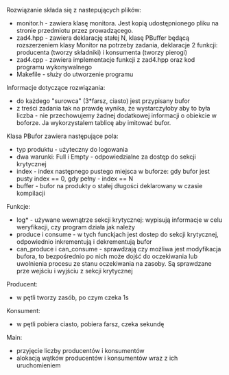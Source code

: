 
Rozwiązanie składa się z nastepujących plików:
 * monitor.h - zawiera klasę monitora. Jest kopią udostępnionego pliku na
 stronie przedmiotu przez prowadzącego.
 * zad4.hpp - zawiera deklarację stałej N, klasę PBuffer będącą rozszerzeniem
 klasy Monitor na potrzeby zadania, deklaracje 2 funkcji: producenta (tworzy
 składniki) i konsumenta (tworzy pierogi)
 * zad4.cpp - zawiera implementacje funkcji z zad4.hpp oraz kod programu
 wykonywalnego
 * Makefile - służy do utworzenie programu


Informacje dotyczące rozwiązania:
 * do każdego "surowca" (3*farsz, ciasto) jest przypisany bufor
 * z treści zadania tak na prawdę wynika, że wystarczyłoby aby to była liczba -
 nie przechowujemy żadnej dodatkowej informacji o obiekcie w boforze. Ja 
 wykorzystalem tablicę aby imitować bufor.

Klasa PBufor zawiera następujące pola:
 * typ produktu - użyteczny do logowania
 * dwa warunki: Full i Empty - odpowiedzialne za dostęp do sekcji krytycznej
 * index - index następnego pustego miejsca w buforze: gdy bufor jest pusty
 index == 0, gdy pełny - index == N
 * buffer - bufor na produkty o stałej długości deklarowany w czasie kompilacji

Funkcje:
 * log* - używane wewnątrze sekcji krytycznej: wypisują informacje w celu
 weryfikacji, czy program działa jak należy
 * produce i consume - w tych funckjach jest dostep do sekcji krytycznej,
 odpowiednio inkrementują i dekrementują bufor
 * can_produce i can_consume - sprawdzają czy możliwa jest modyfikacja bufora,
 to bezpośrednio po nich może dojść do oczekiwania lub uwolnienia procesu ze
 stanu oczekiwania na zasoby. Są sprawdzane prze wejściu i wyjściu z sekcji
 krytycznej

Producent:
 * w pętli tworzy zasób, po czym czeka 1s

Konsument:
 * w pętli pobiera ciasto, pobiera farsz, czeka sekundę

Main:
 * przyjęcie liczby producentów i konsumentów
 * alokacją wątków producentów i konsumentów wraz z ich uruchomieniem



